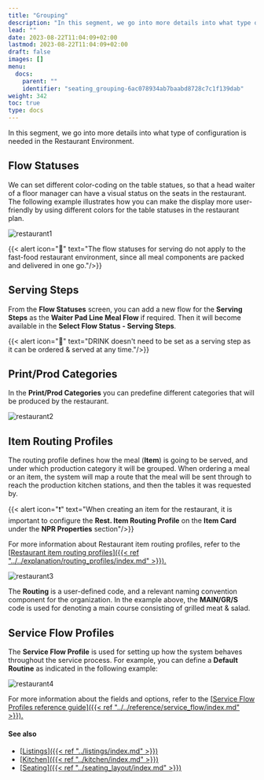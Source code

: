```yaml
---
title: "Grouping"
description: "In this segment, we go into more details into what type of configuration is needed in the Restaurant Environment."
lead: ""
date: 2023-08-22T11:04:09+02:00
lastmod: 2023-08-22T11:04:09+02:00
draft: false
images: []
menu:
  docs:
    parent: ""
    identifier: "seating_grouping-6ac078934ab7baabd8728c7c1f139dab"
weight: 342
toc: true
type: docs
---
```

In this segment, we go into more details into what type of configuration is needed in the Restaurant Environment. 

## Flow Statuses

We can set different color-coding on the table statues, so that a head waiter of a floor manager can have a visual status on the seats in the restaurant. The following example illustrates how you can make the display more user-friendly by using different colors for the table statuses in the restaurant plan.

![restaurant1](restaurant1.PNG)

{{< alert icon="📝" text="The flow statuses for serving do not apply to the fast-food restaurant environment, since all meal components are packed and delivered in one go."/>}}

## Serving Steps

From the **Flow Statuses** screen, you can add a new flow for the **Serving Steps** as the **Waiter Pad Line Meal Flow** if required. Then it will become available in the **Select Flow Status - Serving Steps**.

{{< alert icon="📝" text="DRINK doesn't need to be set as a serving step as it can be ordered & served at any time."/>}}

## Print/Prod Categories

In the **Print/Prod Categories** you can predefine different categories that will be produced by the restaurant.

![restaurant2](restaurant2.PNG)

## Item Routing Profiles

The routing profile defines how the meal (**Item**) is going to be served, and under which production category it will be grouped. When ordering a meal or an item, the system will map a route that the meal will be sent through to reach the production kitchen stations, and then the tables it was requested by.

{{< alert icon="❗" text="When creating an item for the restaurant, it is important to configure the <b>Rest. Item Routing Profile</b> on the <b>Item Card</b> under the <b>NPR Properties</b> section"/>}}

For more information about Restaurant item routing profiles, refer to the [<ins>Restaurant item routing profiles<ins>]({{< ref "../../explanation/routing_profiles/index.md" >}}).

![restaurant3](restaurant3.PNG)

The **Routing** is a user-defined code, and a relevant naming convention component for the organization. In the example above, the **MAIN/GR/S** code is used for denoting a main course consisting of grilled meat & salad. 

## Service Flow Profiles

The **Service Flow Profile** is used for setting up how the system behaves throughout the service process. For example, you can define a **Default Routine** as indicated in the following example:

![restaurant4](restaurant4.PNG)

For more information about the fields and options, refer to the [<ins>Service Flow Profiles reference guide<ins>]({{< ref "../../reference/service_flow/index.md" >}}).

#### See also

- [<ins>Listings<ins>]({{< ref "../listings/index.md" >}})
- [<ins>Kitchen<ins>]({{< ref "../kitchen/index.md" >}})
- [<ins>Seating<ins>]({{< ref "../seating_layout/index.md" >}})
